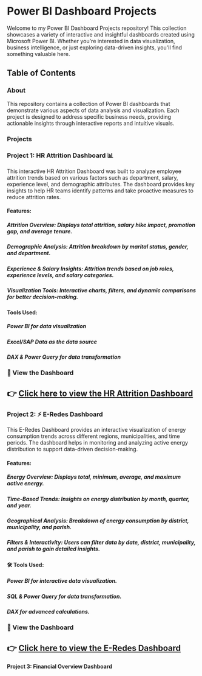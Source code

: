 # Power BI Dashboard Projects
Welcome to my Power BI Dashboard Projects repository! This collection showcases a variety of interactive and insightful dashboards created using Microsoft Power BI. Whether you're interested in data visualization, business intelligence, or just exploring data-driven insights, you'll find something valuable here.

## Table of Contents
### About
This repository contains a collection of Power BI dashboards that demonstrate various aspects of data analysis and visualization. Each project is designed to address specific business needs, providing actionable insights through interactive reports and intuitive visuals.
### Projects
### Project 1: HR Attrition Dashboard 📊
This interactive HR Attrition Dashboard was built to analyze employee attrition trends based on various factors such as department, salary, experience level, and demographic attributes. The dashboard provides key insights to help HR teams identify patterns and take proactive measures to reduce attrition rates.
#### Features:
##### Attrition Overview: Displays total attrition, salary hike impact, promotion gap, and average tenure.
##### Demographic Analysis: Attrition breakdown by marital status, gender, and department.
##### Experience & Salary Insights: Attrition trends based on job roles, experience levels, and salary categories.
##### Visualization Tools: Interactive charts, filters, and dynamic comparisons for better decision-making.
#### Tools Used:
##### Power BI for data visualization
##### Excel/SAP Data as the data source
##### DAX & Power Query for data transformation
### 🔗 View the Dashboard
👉 [Click here to view the HR Attrition Dashboard](https://app.powerbi.com/view?r=eyJrIjoiZDcyNDgxNmYtYWQwYS00NGJjLTg2MjAtY2U5YmExZWU3NWIyIiwidCI6IjFiY2RiNjc0LTM2YzUtNDdiMy04MWNlLTFmMDNjODdjNWUxNCJ9)
-------------------------------------------------------------------------------------------------------------------------------------------------------------------------------------------------------------------------------------------------------
### Project 2: ⚡ E-Redes Dashboard
This E-Redes Dashboard provides an interactive visualization of energy consumption trends across different regions, municipalities, and time periods. The dashboard helps in monitoring and analyzing active energy distribution to support data-driven decision-making.
#### Features:
##### Energy Overview: Displays total, minimum, average, and maximum active energy.
##### Time-Based Trends: Insights on energy distribution by month, quarter, and year.
##### Geographical Analysis: Breakdown of energy consumption by district, municipality, and parish.
##### Filters & Interactivity: Users can filter data by date, district, municipality, and parish to gain detailed insights.
#### 🛠 Tools Used:
##### Power BI for interactive data visualization.
##### SQL & Power Query for data transformation.
##### DAX for advanced calculations.
### 🔗 View the Dashboard
👉 [Click here to view the E-Redes Dashboard](https://app.powerbi.com/view?r=eyJrIjoiNWU5Mjk5NWMtYmNjNC00OTcxLThkNTUtNzc2MzBjMzgxYjI0IiwidCI6IjFiY2RiNjc0LTM2YzUtNDdiMy04MWNlLTFmMDNjODdjNWUxNCJ9)
---------------------------------------------------------------------------------------------------------------------------------------------------------------------------------------------------------------------------------------------------
#### Project 3: Financial Overview Dashboard


